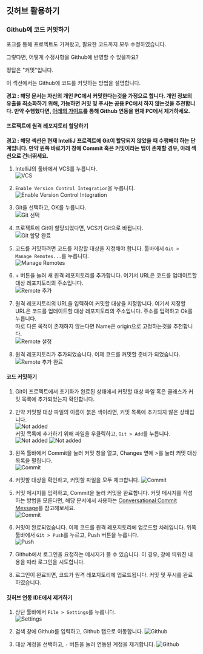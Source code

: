 ## 깃허브 활용하기

### Github에 코드 커밋하기

포크를 통해 프로젝트도 가져왔고, 필요한 코드까지 모두 수정하였습니다.

그렇다면, 어떻게 수정사항을 Github에 반영할 수 있을까요?

정답은 "커밋"입니다.

이 섹션에서는 Github에 코드를 커밋하는 방법을 설명합니다.

<b> 경고 : 해당 문서는 자신의 개인 PC에서 커밋한다는것을 가정으로 합니다. 개인 정보의 유출을 최소화하기 위해, 가능하면 커밋 및 푸시는 공용 PC에서 하지 않는것을 추천합니다. 만약 수행했다면, [아래의 가이드](https://github.com/java-lesson-cbnu-2023/quickstart/blob/main/parts/extra_github/commit/intellij/README.md#%EA%B9%83%ED%97%88%EB%B8%8C-%EC%97%B0%EB%8F%99-ide%EC%97%90%EC%84%9C-%EC%A0%9C%EA%B1%B0%ED%95%98%EA%B8%B0)를 통해 Github 연동을 현재 PC에서 제거하세요.</b>



#### 프로젝트에 원격 레포지토리 할당하기

<b> 경고 : 해당 섹션은 현재 IntelliJ 프로젝트에 Git이 할당되지 않았을 때 수행해야 하는 단계입니다. 만약 왼쪽 바로가기 창에 Commit 혹은 커밋이라는 탭이 존재할 경우, 아래 섹션으로 건너뛰세요.</b>

1. IntelliJ의 툴바에서 VCS를 누릅니다. <br>
   ![VCS](../../../../images/extra/intellij_vcs_button.png)<br>

2. `Enable Version Control Integration`을 누릅니다. <br>
   ![Enable Version Control Integration](../../../../images/extra/intellij_enable_vcs.png)<br>

3. Git을 선택하고, OK를 누릅니다. <br>
   ![Git 선택](../../../../images/extra/intellij_vcs_select_git.png)<br>

4. 프로젝트에 Git이 할당되었다면, VCS가 Git으로 바뀝니다.<br>
   ![Git 할당 완료](../../../../images/extra/intellij_vcs_to_git.png)<br>

5. 코드를 커밋하려면 코드를 저장할 대상을 지정해야 합니다. 툴바에서 `Git > Manage Remotes...`를 누릅니다.<br>
   ![Manage Remotes](../../../../images/extra/intellij_manage_remotes.png)<br>

6. \+ 버튼을 눌러 새 원격 레포지토리를 추가합니다. 여기서 URL은 코드를 업데이트할 대상 레포지토리의 주소입니다.<br>
   ![Remote 추가](../../../../images/extra/intellij_manage_remote_popup.png)<br>

7. 원격 레포지토리의 URL을 입력하여 커밋할 대상을 지정합니다. 여기서 지정할 URL은 코드를 업데이트할 대상 레포지토리의 주소입니다. 주소를 입력하고 Ok를 누릅니다. <br>
   따로 다른 목적이 존재하지 않는다면 Name은 origin으로 고정하는것을 추천합니다. <br>
   ![Remote 설정](../../../../images/extra/intellij_remote_setting.png)<br>

8. 원격 레포지토리가 추가되었습니다. 이제 코드를 커밋할 준비가 되었습니다.<br>
   ![Remote 추가 완료](../../../../images/extra/intellij_remote_added.png)<br>


#### 코드 커밋하기

1. Git이 프로젝트에서 초기화가 완료된 상태에서 커밋할 대상 파일 혹은 클래스가 커밋 목록에 추가되었는지 확인합니다.

2. 만약 커밋할 대상 파일의 이름이 붉은 색이라면, 커밋 목록에 추가되지 않은 상태입니다. <br>
   ![Not added](../../../../images/extra/intellij_not_added.png)<br>
   커밋 목록에 추가하기 위해 파일을 우클릭하고, `Git > Add`를 누릅니다.<br>
   ![Not added](../../../../images/extra/intellij_file_popup_git.png)
   ![Not added](../../../../images/extra/intellij_add_file.png)<br>

3. 왼쪽 툴바에서 Commit을 눌러 커밋 창을 열고, Changes 옆에 >를 눌러 커밋 대상 목록을 펼칩니다. <br>
   ![Commit](../../../../images/extra/intellij_commit_prepare.png)<br>

4. 커밋할 대상을 확인하고, 커밋할 파일을 모두 체크합니다.
   ![Commit](../../../../images/extra/intellij_commit_list.png)<br>

5. 커밋 메시지를 입력하고, Commit을 눌러 커밋을 완료합니다.
   커밋 메시지를 작성하는 방법을 모른다면, 해당 문서에서 사용하는 [Conversational Commit Message](https://www.conventionalcommits.org/ko/v1.0.0/)를 참고해보세요.<br>
   ![Commit](../../../../images/extra/intellij_commit.png)<br>

6. 커밋이 완료되었습니다. 이제 코드를 원격 레포지토리에 업로드할 차례입니다. 위쪽 툴바에서 `Git > Push`를 누르고, Push 버튼을 누릅니다. <br>
    ![Push](../../../../images/extra/intellij_push.png)<br>

7. Github에서 로그인을 요청하는 메시지가 뜰 수 있습니다. 이 경우, 창에 띄워진 내용을 따라 로그인을 시도합니다.

8. 로그인이 완료되면, 코드가 원격 레포지토리에 업로드됩니다. 커밋 및 푸시를 완료하였습니다.


#### 깃허브 연동 IDE에서 제거하기

1. 상단 툴바에서 `File > Settings`를 누릅니다. <br>
   ![Settings](../../../../images/extra/intellij_setting.png)<br>

2. 검색 창에 Github를 입력하고, Github 탭으로 이동합니다.
    ![Github](../../../../images/extra/intellij_settings_github.png)<br>

3. 대상 계정을 선택하고, `-` 버튼을 눌러 연동된 계정을 제거합니다.
    ![Github](../../../../images/extra/intellij_remove_github.png)<br>
